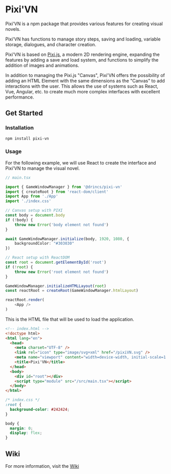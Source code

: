 # Pixi'VN

Pixi'VN is a npm package that provides various features for creating visual novels.

Pixi'VN has functions to manage story steps, saving and loading, variable storage, dialogues, and character creation.

Pixi'VN is based on [Pixi.js](https://pixijs.com/), a modern 2D rendering engine, expanding the features by adding a save and load system, and functions to simplify the addition of images and animations.

In addition to managing the Pixi.js "Canvas", Pixi'VN offers the possibility of adding an HTML Element with the same dimensions as the "Canvas" to add interactions with the user.
This allows the use of systems such as React, Vue, Angular, etc. to create much more complex interfaces with excellent performance.

## Get Started

### Installation

```bash
npm install pixi-vn
```

### Usage

For the following example, we will use React to create the interface and Pixi'VN to manage the visual novel.

```typescript
// main.tsx

import { GameWindowManager } from '@drincs/pixi-vn'
import { createRoot } from 'react-dom/client'
import App from './App'
import './index.css'

// Canvas setup with PIXI
const body = document.body
if (!body) {
    throw new Error('body element not found')
}

await GameWindowManager.initialize(body, 1920, 1080, {
    backgroundColor: "#303030"
})

// React setup with ReactDOM
const root = document.getElementById('root')
if (!root) {
    throw new Error('root element not found')
}

GameWindowManager.initializeHTMLLayout(root)
const reactRoot = createRoot(GameWindowManager.htmlLayout)

reactRoot.render(
    <App />
)
```

This is the HTML file that will be used to load the application.

```html
<!-- index.html -->
<!doctype html>
<html lang="en">
  <head>
    <meta charset="UTF-8" />
    <link rel="icon" type="image/svg+xml" href="/pixiVN.svg" />
    <meta name="viewport" content="width=device-width, initial-scale=1.0" />
    <title>Pixi'VN</title>
  </head>
  <body>
    <div id="root"></div>
    <script type="module" src="/src/main.tsx"></script>
  </body>
</html>
```

```css
/* index.css */
:root {
  background-color: #242424;
}

body {
  margin: 0;
  display: flex;
}
```

## Wiki

For more information, visit the [Wiki](https://github.com/DRincs-Productions/pixi-vn/wiki)
